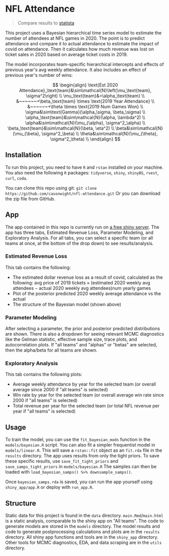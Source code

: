 # NFL Attendance
> Compare results to [statista](https://www.statista.com/statistics/1130256/ticket-revenue-loss-nfl-coronavirus-team/)

This project uses a Bayesian hierarchical time series model to estimate the number of attendees at NFL games in 2020. The point is to predict attendance and compare it to actual attendance to estimate the impact of covid on attendance. Then it calculates how much revenue was lost on ticket sales in 2020 based on average ticket costs in 2019.

The model incorporates team-specific hierarchical intercepts and effects of previous year's avg weekly attendance.
It also includes an effect of previous year's number of wins:  

$$
\begin{align}
\text{Est 2020 Attendance}_\text{team}&\sim\mathcal{N}\left(\mu_\text{team}, \sigma^2\right) \\
\mu_\text{team}&=\alpha_\text{team} \\
      &~~~~~~+\beta_\text{team} \times \text{2019 Year Attendance} \\
      &~~~~~~+\theta \times \text{2019 Num Games Won} \\
\sigma&\sim\text{Gamma}(\alpha_\sigma, \beta_\sigma) \\
\alpha_\text{team}&\sim\mathcal{N}(\alpha, \lambda^2) \\
\alpha&\sim\mathcal{N}(\mu_{\alpha}, \sigma^2_\alpha) \\
\beta_\text{team}&\sim\mathcal{N}(\beta, \eta^2) \\
\beta&\sim\mathcal{N}(\mu_{\beta}, \sigma^2_\beta) \\
\theta&\sim\mathcal{N}(\mu_{\theta}, \sigma^2_\theta) \\
\end{align}
$$

## Installation
To run this project, you need to have `R` and `rstan` installed on your machine. You also need the following `R` packages: `tidyverse`, `shiny`, `shinyBS`, `rvest`, `curl`, `coda`.

You can clone this repo using git:
`git clone https://github.com/casonwight/nfl-attendance.git`
Or you can download the zip file from GitHub.

## App
The app contained in this repo is currently run on [a free shiny server](https://cason-wight.shinyapps.io/nflattendance/).
The app has three tabs, Estimated Revenue Loss, Parameter Modeling, and Exploratory Analysis.
For all tabs, you can select a specific team (or all teams at once, at the bottom of the drop down) to see results/analysis.

### Estimated Revenue Loss

This tab contains the following: 
- The estimated dollar revenue loss as a result of covid, calculated as the following:
$\text{avg price of 2019 tickets}\times(\text{estimated 2020 weekly avg attendees}-\text{actual 2020 weekly avg attendees})\text{num yearly games}$
- Plot of the posterior predicted 2020 weekly average attendance vs the actual
- The structure of the Bayesian model (shown above)

### Parameter Modeling
After selecting a parameter, the prior and posterior predicted distributions are shown.
There is also a dropdown for seeing relevant MCMC diagnostics like the Gelman statistic, effective sample size, trace plots, and autocorrelation plots.
If "all teams" and "alphas" or "betas" are selected, then the alpha/beta for all teams are shown.

### Exploratory Analysis
This tab contains the following plots:
- Average weekly attendance by year for the selected team (or overall average since 2000 if "all teams" is selected)
- Win rate by year for the selected team (or overall average win rate since 2000 if "all teams" is selected)
- Total revenue per year for the selected team (or total NFL revenue per year if "all teams" is selected)

## Usage
To train the model, you can use the `fit_bayesian_mods` function in the `models/bayesian.R` script. You can also fit a simpler frequentist model in `models/linear.R`. 
This will save a `rstan::fit` object as an `fit.rda` file in the `results` directory.
The app uses results from only the tight priors.
To save these specific results, use `save_fit_tight_priors` and `save_samps_tight_priors` in `models/bayesian.R`
The samples can then be loaded with `load_bayesian_samps() %>% downsample_samps()`.

Once `bayesian_samps.rda` is saved, you can run the app yourself using `shiny_app/app.R` or deploy with `run_app.R`.

## Structure
Static data for this project is found in the `data` directory.
`main.Rmd`/`main.html` is a static analysis, comparable to the shiny app on "All teams".
The code to generate models are stored in the `models` directory.
The model results and code to generate postprocessing calculations and plots are in the `results` directory.
All shiny app functions and tools are in the `shiny_app` directory.
Other tools for MCMC diagnostics, EDA, and data scraping are in the `utils` directory.